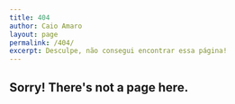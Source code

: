 ```yaml
---
title: 404
author: Caio Amaro
layout: page
permalink: /404/
excerpt: Desculpe, não consegui encontrar essa página!
---
```


## Sorry! There's not a page here.


